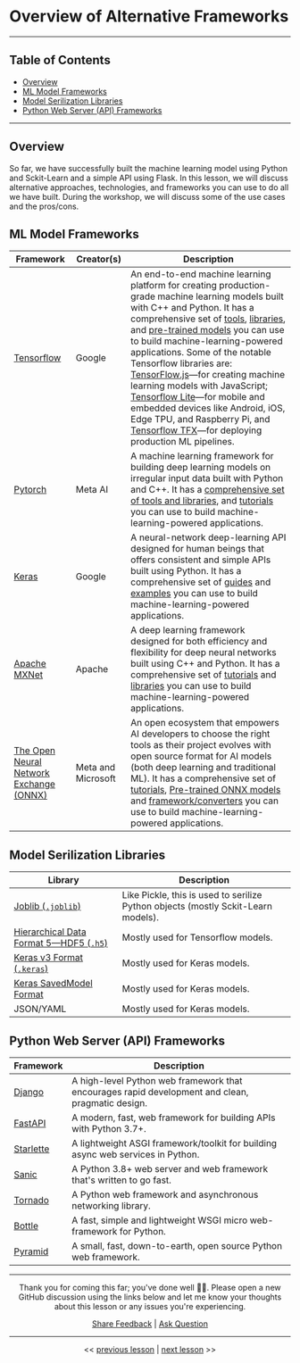 # Overview of Alternative Frameworks

---

## Table of Contents

- [Overview](#overview)
- [ML Model Frameworks](#ml-model-frameworks)
- [Model Serilization Libraries](#model-serilization-libraries)
- [Python Web Server (API) Frameworks](#python-web-server-api-frameworks)

---

## Overview

So far, we have successfully built the machine learning model using Python and Sckit-Learn and a simple API using Flask. In this lesson, we will discuss alternative approaches, technologies, and frameworks you can use to do all we have built. During the workshop, we will discuss some of the use cases and the pros/cons.

## ML Model Frameworks

| Framework |  Creator(s) | Description |
| --- | --- | --- |
| [Tensorflow](https://tensorflow.org?utm_source=ba-deploy-ml-web-workshop) | Google | An end-to-end machine learning platform for creating production-grade machine learning models built with C++ and Python. It has a comprehensive set of [tools](https://tensorflow.org/resources/tools?utm_source=ba-deploy-ml-web-workshop), [libraries](https://tensorflow.org/resources/libraries-extensions?utm_source=ba-deploy-ml-web-workshop), and [pre-trained models](https://tfhub.dev?utm_source=ba-deploy-ml-web-workshop) you can use to build machine-learning-powered applications. Some of the notable Tensorflow libraries are: [TensorFlow.js](https://tensorflow.org/js?utm_source=ba-deploy-ml-web-workshop)—for creating machine learning models with JavaScript; [Tensorflow Lite](https://tensorflow.org/lite?utm_source=ba-deploy-ml-web-workshop)—for mobile and embedded devices like Android, iOS, Edge TPU, and Raspberry Pi, and [Tensorflow TFX](https://tensorflow.org/tfx?utm_source=ba-deploy-ml-web-workshop)—for deploying production ML pipelines.  |
| [Pytorch](https://pytorch.org?utm_source=ba-deploy-ml-web-workshop) | Meta AI | A machine learning framework for building deep learning models on irregular input data built with Python and C++. It has a [comprehensive set of tools and libraries](https://pytorch.org/ecosystem?utm_source=ba-deploy-ml-web-workshop), and [tutorials](https://pytorch.org/tutorials?utm_source=ba-deploy-ml-web-workshop) you can use to build machine-learning-powered applications. |
| [Keras](https://keras.io) | Google | A neural-network deep-learning API designed for human beings that offers consistent and simple APIs built using Python. It has a comprehensive set of [guides](https://keras.io/guides?utm_source=ba-deploy-ml-web-workshop) and [examples](https://keras.io/examples?utm_source=ba-deploy-ml-web-workshop) you can use to build machine-learning-powered applications. |
| [Apache MXNet](https://mxnet.apache.org) | Apache | A deep learning framework designed for both efficiency and flexibility for deep neural networks built using C++ and Python. It has a comprehensive set of [tutorials](https://mxnet.apache.org/api?utm_source=ba-deploy-ml-web-workshop) and [libraries](https://mxnet.apache.org/ecosystem?utm_source=ba-deploy-ml-web-workshop) you can use to build machine-learning-powered applications. |
| [The Open Neural Network Exchange (ONNX)](https://onnx.ai?utm_source=ba-deploy-ml-web-workshop) | Meta and Microsoft | An open ecosystem that empowers AI developers to choose the right tools as their project evolves with open source format for AI models (both deep learning and traditional ML). It has a comprehensive set of [tutorials](https://github.com/onnx/tutorials?utm_source=ba-deploy-ml-web-workshop), [Pre-trained ONNX models](https://github.com/onnx/models) and [framework/converters](https://onnx.ai/supported-tools.html?utm_source=ba-deploy-ml-web-workshop) you can use to build machine-learning-powered applications. |

## Model Serilization Libraries

| Library | Description |
| --- | --- |
| [Joblib (`.joblib`)](https://joblib.readthedocs.io/en/latest/generated/joblib.dump.html?utm_source=ba-deploy-ml-web-workshop) | Like Pickle, this is used to serilize Python objects (mostly Sckit-Learn models). |
| [Hierarchical Data Format 5—HDF5 (`.h5`)](https://docs.h5py.org/en/stable?utm_source=ba-deploy-ml-web-workshop) | Mostly used for Tensorflow models. |
| [Keras v3 Format (`.keras`)](https://tensorflow.org/tutorials/keras/save_and_load#save_the_entire_model?utm_source=ba-deploy-ml-web-workshop) | Mostly used for Keras models. |
| [Keras SavedModel Format](https://tensorflow.org/tutorials/keras/save_and_load#save_the_entire_model?utm_source=ba-deploy-ml-web-workshop) | Mostly used for Keras models. |
| JSON/YAML | Mostly used for Keras models. |

## Python Web Server (API) Frameworks

| Framework | Description |
| --- | --- |
| [Django](https://djangoproject.com?utm_source=ba-deploy-ml-web-workshop) | A high-level Python web framework that encourages rapid development and clean, pragmatic design.   |
| [FastAPI](https://fastapi.tiangolo.com?utm_source=ba-deploy-ml-web-workshop) | A modern, fast, web framework for building APIs with Python 3.7+.  |
| [Starlette](https://starlette.io?utm_source=ba-deploy-ml-web-workshop) | A lightweight ASGI framework/toolkit for building async web services in Python. |
| [Sanic](https://sanic.dev/en?utm_source=ba-deploy-ml-web-workshop) | A Python 3.8+ web server and web framework that's written to go fast. |
| [Tornado](https://tornadoweb.org/en/stable?utm_source=ba-deploy-ml-web-workshop) | A Python web framework and asynchronous networking library. |
| [Bottle](https://bottlepy.org?utm_source=ba-deploy-ml-web-workshop) | A fast, simple and lightweight WSGI micro web-framework for Python. |
| [Pyramid](https://trypyramid.com?utm_source=ba-deploy-ml-web-workshop) | A small, fast, down-to-earth, open source Python web framework. |

---

<div align="center">

Thank you for coming this far; you've done well 👏🏾. Please open a new GitHub discussion using the links below and let me know your thoughts about this lesson or any issues you're experiencing.

[Share Feedback](https://github.com/BolajiAyodeji/deploy-ml-web-workshop/discussions/new?category=feedback) | [Ask Question](https://github.com/BolajiAyodeji/deploy-ml-web-workshop/discussions/new?category=q-a)

---

<< [previous lesson](./03.md) | [next lesson](./05.md) >>

</div>

